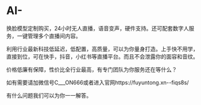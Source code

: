 # AI-
换脸模型定制购买，24小时无人直播，语音变声，硬件支持。还可配套数字人服务，一键管理多个直播间内容。

利用行业最新科技低延迟，低配置，高质量，可以为你量身打造。上手快不用学，直接到位，可在快手，抖音，小红书等直播平台。而且不会泄露你的面容和音纹。

价格低廉有保障，性价比全行业最高，有专门团队为你服务还在等什么？

如有需要请加微信号C___ON666或者进入官网https://fuyuntong.xn--fiqs8s/

有什么问题我们可以为你一一解答。
